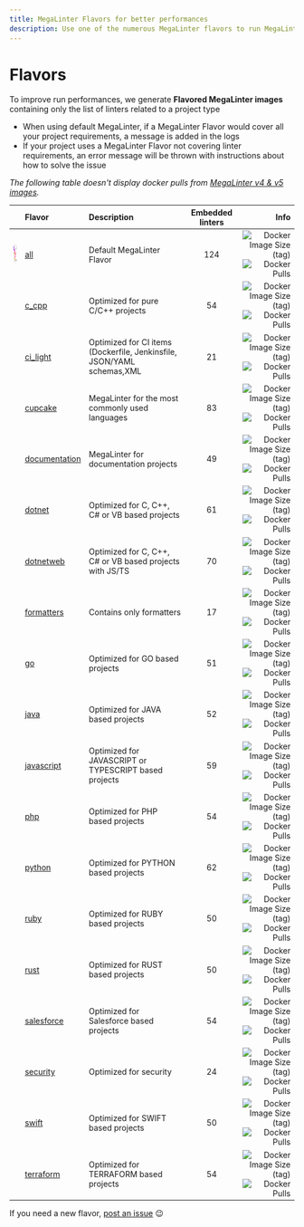 ```yaml
---
title: MegaLinter Flavors for better performances
description: Use one of the numerous MegaLinter flavors to run MegaLinter even faster with only the linters you need
---
```

<!-- markdownlint-disable MD013 -->
<!-- Generated by .automation/build.py, please do not update manually -->
<!-- flavors-section-start -->

# Flavors

To improve run performances, we generate **Flavored MegaLinter images** containing only the list of linters related to a project type

- When using default MegaLinter, if a MegaLinter Flavor would cover all your project requirements, a message is added in the logs
- If your project uses a MegaLinter Flavor not covering linter requirements, an error message will be thrown with instructions about how to solve the issue

_The following table doesn't display docker pulls from [MegaLinter v4 & v5 images](https://hub.docker.com/r/nvuillam/mega-linter)._

<!-- flavors-table-start -->
|                                                                         <!-- -->                                                                         | Flavor                                                | Description                                                            | Embedded linters |                                                                                                                                                                                                     Info |
|:--------------------------------------------------------------------------------------------------------------------------------------------------------:|:------------------------------------------------------|:-----------------------------------------------------------------------|:----------------:|---------------------------------------------------------------------------------------------------------------------------------------------------------------------------------------------------------:|
| <img src="https://github.com/oxsecurity/megalinter/raw/main/docs/assets/images/mega-linter-square.png" alt="" height="32px" class="megalinter-icon"></a> | [all](https://megalinter.io/8.1.0/supported-linters/) | Default MegaLinter Flavor                                              |       124        |                             ![Docker Image Size (tag)](https://img.shields.io/docker/image-size/oxsecurity/megalinter/v8.1.0) ![Docker Pulls](https://img.shields.io/docker/pulls/oxsecurity/megalinter) |
|        <img src="https://github.com/oxsecurity/megalinter/raw/main/docs/assets/icons/c_cpp.ico" alt="" height="32px" class="megalinter-icon"></a>        | [c_cpp](flavors/c_cpp.md)                             | Optimized for pure C/C++ projects                                      |        54        |                 ![Docker Image Size (tag)](https://img.shields.io/docker/image-size/oxsecurity/megalinter-c_cpp/v8.1.0) ![Docker Pulls](https://img.shields.io/docker/pulls/oxsecurity/megalinter-c_cpp) |
|      <img src="https://github.com/oxsecurity/megalinter/raw/main/docs/assets/icons/ci_light.ico" alt="" height="32px" class="megalinter-icon"></a>       | [ci_light](flavors/ci_light.md)                       | Optimized for CI items (Dockerfile, Jenkinsfile, JSON/YAML schemas,XML |        21        |           ![Docker Image Size (tag)](https://img.shields.io/docker/image-size/oxsecurity/megalinter-ci_light/v8.1.0) ![Docker Pulls](https://img.shields.io/docker/pulls/oxsecurity/megalinter-ci_light) |
|       <img src="https://github.com/oxsecurity/megalinter/raw/main/docs/assets/icons/cupcake.ico" alt="" height="32px" class="megalinter-icon"></a>       | [cupcake](flavors/cupcake.md)                         | MegaLinter for the most commonly used languages                        |        83        |             ![Docker Image Size (tag)](https://img.shields.io/docker/image-size/oxsecurity/megalinter-cupcake/v8.1.0) ![Docker Pulls](https://img.shields.io/docker/pulls/oxsecurity/megalinter-cupcake) |
|    <img src="https://github.com/oxsecurity/megalinter/raw/main/docs/assets/icons/documentation.ico" alt="" height="32px" class="megalinter-icon"></a>    | [documentation](flavors/documentation.md)             | MegaLinter for documentation projects                                  |        49        | ![Docker Image Size (tag)](https://img.shields.io/docker/image-size/oxsecurity/megalinter-documentation/v8.1.0) ![Docker Pulls](https://img.shields.io/docker/pulls/oxsecurity/megalinter-documentation) |
|       <img src="https://github.com/oxsecurity/megalinter/raw/main/docs/assets/icons/dotnet.ico" alt="" height="32px" class="megalinter-icon"></a>        | [dotnet](flavors/dotnet.md)                           | Optimized for C, C++, C# or VB based projects                          |        61        |               ![Docker Image Size (tag)](https://img.shields.io/docker/image-size/oxsecurity/megalinter-dotnet/v8.1.0) ![Docker Pulls](https://img.shields.io/docker/pulls/oxsecurity/megalinter-dotnet) |
|      <img src="https://github.com/oxsecurity/megalinter/raw/main/docs/assets/icons/dotnetweb.ico" alt="" height="32px" class="megalinter-icon"></a>      | [dotnetweb](flavors/dotnetweb.md)                     | Optimized for C, C++, C# or VB based projects with JS/TS               |        70        |         ![Docker Image Size (tag)](https://img.shields.io/docker/image-size/oxsecurity/megalinter-dotnetweb/v8.1.0) ![Docker Pulls](https://img.shields.io/docker/pulls/oxsecurity/megalinter-dotnetweb) |
|     <img src="https://github.com/oxsecurity/megalinter/raw/main/docs/assets/icons/formatters.ico" alt="" height="32px" class="megalinter-icon"></a>      | [formatters](flavors/formatters.md)                   | Contains only formatters                                               |        17        |       ![Docker Image Size (tag)](https://img.shields.io/docker/image-size/oxsecurity/megalinter-formatters/v8.1.0) ![Docker Pulls](https://img.shields.io/docker/pulls/oxsecurity/megalinter-formatters) |
|         <img src="https://github.com/oxsecurity/megalinter/raw/main/docs/assets/icons/go.ico" alt="" height="32px" class="megalinter-icon"></a>          | [go](flavors/go.md)                                   | Optimized for GO based projects                                        |        51        |                       ![Docker Image Size (tag)](https://img.shields.io/docker/image-size/oxsecurity/megalinter-go/v8.1.0) ![Docker Pulls](https://img.shields.io/docker/pulls/oxsecurity/megalinter-go) |
|        <img src="https://github.com/oxsecurity/megalinter/raw/main/docs/assets/icons/java.ico" alt="" height="32px" class="megalinter-icon"></a>         | [java](flavors/java.md)                               | Optimized for JAVA based projects                                      |        52        |                   ![Docker Image Size (tag)](https://img.shields.io/docker/image-size/oxsecurity/megalinter-java/v8.1.0) ![Docker Pulls](https://img.shields.io/docker/pulls/oxsecurity/megalinter-java) |
|     <img src="https://github.com/oxsecurity/megalinter/raw/main/docs/assets/icons/javascript.ico" alt="" height="32px" class="megalinter-icon"></a>      | [javascript](flavors/javascript.md)                   | Optimized for JAVASCRIPT or TYPESCRIPT based projects                  |        59        |       ![Docker Image Size (tag)](https://img.shields.io/docker/image-size/oxsecurity/megalinter-javascript/v8.1.0) ![Docker Pulls](https://img.shields.io/docker/pulls/oxsecurity/megalinter-javascript) |
|         <img src="https://github.com/oxsecurity/megalinter/raw/main/docs/assets/icons/php.ico" alt="" height="32px" class="megalinter-icon"></a>         | [php](flavors/php.md)                                 | Optimized for PHP based projects                                       |        54        |                     ![Docker Image Size (tag)](https://img.shields.io/docker/image-size/oxsecurity/megalinter-php/v8.1.0) ![Docker Pulls](https://img.shields.io/docker/pulls/oxsecurity/megalinter-php) |
|       <img src="https://github.com/oxsecurity/megalinter/raw/main/docs/assets/icons/python.ico" alt="" height="32px" class="megalinter-icon"></a>        | [python](flavors/python.md)                           | Optimized for PYTHON based projects                                    |        62        |               ![Docker Image Size (tag)](https://img.shields.io/docker/image-size/oxsecurity/megalinter-python/v8.1.0) ![Docker Pulls](https://img.shields.io/docker/pulls/oxsecurity/megalinter-python) |
|        <img src="https://github.com/oxsecurity/megalinter/raw/main/docs/assets/icons/ruby.ico" alt="" height="32px" class="megalinter-icon"></a>         | [ruby](flavors/ruby.md)                               | Optimized for RUBY based projects                                      |        50        |                   ![Docker Image Size (tag)](https://img.shields.io/docker/image-size/oxsecurity/megalinter-ruby/v8.1.0) ![Docker Pulls](https://img.shields.io/docker/pulls/oxsecurity/megalinter-ruby) |
|        <img src="https://github.com/oxsecurity/megalinter/raw/main/docs/assets/icons/rust.ico" alt="" height="32px" class="megalinter-icon"></a>         | [rust](flavors/rust.md)                               | Optimized for RUST based projects                                      |        50        |                   ![Docker Image Size (tag)](https://img.shields.io/docker/image-size/oxsecurity/megalinter-rust/v8.1.0) ![Docker Pulls](https://img.shields.io/docker/pulls/oxsecurity/megalinter-rust) |
|     <img src="https://github.com/oxsecurity/megalinter/raw/main/docs/assets/icons/salesforce.ico" alt="" height="32px" class="megalinter-icon"></a>      | [salesforce](flavors/salesforce.md)                   | Optimized for Salesforce based projects                                |        54        |       ![Docker Image Size (tag)](https://img.shields.io/docker/image-size/oxsecurity/megalinter-salesforce/v8.1.0) ![Docker Pulls](https://img.shields.io/docker/pulls/oxsecurity/megalinter-salesforce) |
|      <img src="https://github.com/oxsecurity/megalinter/raw/main/docs/assets/icons/security.ico" alt="" height="32px" class="megalinter-icon"></a>       | [security](flavors/security.md)                       | Optimized for security                                                 |        24        |           ![Docker Image Size (tag)](https://img.shields.io/docker/image-size/oxsecurity/megalinter-security/v8.1.0) ![Docker Pulls](https://img.shields.io/docker/pulls/oxsecurity/megalinter-security) |
|        <img src="https://github.com/oxsecurity/megalinter/raw/main/docs/assets/icons/swift.ico" alt="" height="32px" class="megalinter-icon"></a>        | [swift](flavors/swift.md)                             | Optimized for SWIFT based projects                                     |        50        |                 ![Docker Image Size (tag)](https://img.shields.io/docker/image-size/oxsecurity/megalinter-swift/v8.1.0) ![Docker Pulls](https://img.shields.io/docker/pulls/oxsecurity/megalinter-swift) |
|      <img src="https://github.com/oxsecurity/megalinter/raw/main/docs/assets/icons/terraform.ico" alt="" height="32px" class="megalinter-icon"></a>      | [terraform](flavors/terraform.md)                     | Optimized for TERRAFORM based projects                                 |        54        |         ![Docker Image Size (tag)](https://img.shields.io/docker/image-size/oxsecurity/megalinter-terraform/v8.1.0) ![Docker Pulls](https://img.shields.io/docker/pulls/oxsecurity/megalinter-terraform) |
<!-- flavors-table-end -->

If you need a new flavor, [post an issue](https://github.com/oxsecurity/megalinter/issues) :wink:


<!-- flavors-section-end -->
